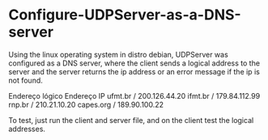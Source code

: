 # Configure-UDPServer-as-a-DNS-server

Using the linux operating system in distro debian, UDPServer was configured as a DNS server, where the client sends a logical address to the server and the server returns the ip address or an error message if the ip is not found.

Endereço lógico   Endereço IP
ufmt.br          / 200.126.44.20
ifmt.br          / 179.84.112.99
rnp.br           / 210.21.10.20
capes.org        / 189.90.100.22

To test, just run the client and server file, and on the client test the logical addresses.
